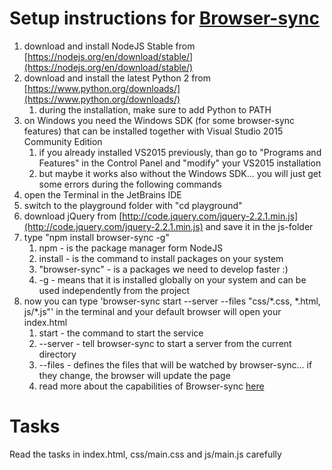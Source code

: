 # Setup instructions for [Browser-sync](https://www.browsersync.io/)
1. download and install NodeJS Stable from [https://nodejs.org/en/download/stable/](https://nodejs.org/en/download/stable/)
2. download and install the latest Python 2 from [https://www.python.org/downloads/](https://www.python.org/downloads/)
    1. during the installation, make sure to add Python to PATH
3. on Windows you need the Windows SDK (for some browser-sync features) that can be installed together with Visual Studio 2015 Community Edition
    1. if you already installed VS2015 previously, than go to "Programs and Features" in the Control Panel and "modify" your VS2015 installation
    2. but maybe it works also without the Windows SDK... you will just get some errors during the following commands
4. open the Terminal in the JetBrains IDE
5. switch to the playground folder with "cd playground"
6. download jQuery from [http://code.jquery.com/jquery-2.2.1.min.js](http://code.jquery.com/jquery-2.2.1.min.js) and save it in the js-folder
7. type "npm install browser-sync -g"
    1. npm - is the package manager form NodeJS
    2. install - is the command to install packages on your system
    3. "browser-sync" - is a packages we need to develop faster :)
    4. -g - means that it is installed globally on your system and can be used independently from the project
8. now you can type 'browser-sync start --server --files "css/\*.css, \*.html, js/\*.js"' in the terminal and your default browser will open your index.html
    1. start - the command to start the service
    2. --server - tell browser-sync to start a server from the current directory
    3. --files - defines the files that will be watched by browser-sync... if they change, the browser will update the page
    4. read more about the capabilities of Browser-sync [here](https://www.browsersync.io/)
    
# Tasks
Read the tasks in index.html, css/main.css and js/main.js carefully
